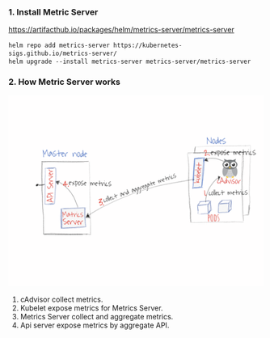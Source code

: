 ### 1. Install Metric Server
https://artifacthub.io/packages/helm/metrics-server/metrics-server

```shell
helm repo add metrics-server https://kubernetes-sigs.github.io/metrics-server/
helm upgrade --install metrics-server metrics-server/metrics-server
```

### 2. How Metric Server works

![img.png](img.png)

1. cAdvisor collect metrics.
2. Kubelet expose metrics for Metrics Server.
3. Metrics Server collect and aggregate metrics.
4. Api server expose metrics by aggregate API.